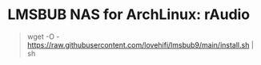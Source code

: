 # LMSBUB NAS for ArchLinux: rAudio
>
> wget -O - https://raw.githubusercontent.com/lovehifi/lmsbub9/main/install.sh | sh
>
